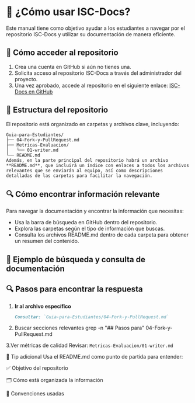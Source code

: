 # 📖 ¿Cómo usar ISC-Docs?

Este manual tiene como objetivo ayudar a los estudiantes a navegar por el repositorio ISC-Docs y utilizar su documentación de manera eficiente.

## 📌 Cómo acceder al repositorio

1. Crea una cuenta en GitHub si aún no tienes una.
2. Solicita acceso al repositorio ISC-Docs a través del administrador del proyecto.
3. Una vez aprobado, accede al repositorio en el siguiente enlace:
   [ISC-Docs en GitHub](https://github.com/PaulLandaeta/isc-docs)

## 📂 Estructura del repositorio

El repositorio está organizado en carpetas y archivos clave, incluyendo:

```plaintext
Guia-para-Estudiantes/
├── 04-Fork-y-PullRequest.md
├── Metricas-Evaluacion/
│   └── 01-writer.md
└── README.md
Además, en la parte principal del repositorio habrá un archivo **README.md**, que incluirá un índice con enlaces a todos los archivos relevantes que se enviarán al equipo, así como descripciones detalladas de las carpetas para facilitar la navegación.

```
## 🔍 Cómo encontrar información relevante

Para navegar la documentación y encontrar la información que necesitas:

- Usa la barra de búsqueda en GitHub dentro del repositorio.
- Explora las carpetas según el tipo de información que buscas.
- Consulta los archivos README.md dentro de cada carpeta para obtener un resumen del contenido.

## 📖 Ejemplo de búsqueda y consulta de documentación

## 🔍 Pasos para encontrar la respuesta

1. **Ir al archivo específico**  
   ```markdown
   Consultar: `Guia-para-Estudiantes/04-Fork-y-PullRequest.md`

2. Buscar secciones relevantes
grep -n "## Pasos para" 04-Fork-y-PullRequest.md

3.Ver métricas de calidad
Revisar: `Metricas-Evaluacion/01-writer.md`

📌 Tip adicional
Usa el README.md como punto de partida para entender:

✅ Objetivo del repositorio

🗂️ Cómo está organizada la información

📝 Convenciones usadas
